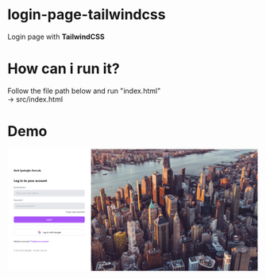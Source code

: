 # login-page-tailwindcss
Login page with <b>TailwindCSS</b>

# How can i run it?
Follow the file path below and run "index.html"
<br>
-> src/index.html

# Demo
<img src="./demo.png" />
